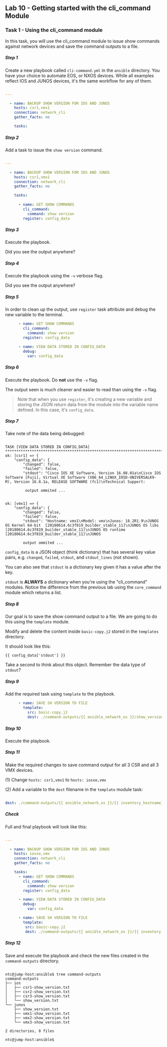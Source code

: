 ## Lab 10 - Getting started with the cli_command Module

### Task 1 - Using the cli_command module

In this task, you will use the cli_command module to issue show commands against network devices and save the command outputs to a file.

##### Step 1

Create a new playbook called `cli-command.yml` in the `ansible` directory.  You have your choice to automate EOS, or NXOS devices.  While all examples reflect IOS and JUNOS devices, it's the same workflow for any of them.

```yaml

---

  - name: BACKUP SHOW VERSION FOR IOS AND JUNOS
    hosts: csr1,vmx1
    connection: network_cli
    gather_facts: no

    tasks:

```

##### Step 2

Add a task to issue the `show version` command.

```yaml

---

  - name: BACKUP SHOW VERSION FOR IOS AND JUNOS
    hosts: csr1,vmx1
    connection: network_cli
    gather_facts: no

    tasks:
    
      - name: GET SHOW COMMANDS
        cli_command:
          command: show version
        register: config_data
```

##### Step 3

Execute the playbook.

Did you see the output anywhere?

##### Step 4

Execute the playbook using the `-v` verbose flag.

Did you see the output anywhere?

##### Step 5

In order to clean up the output, use `register` task attribute and debug the new variable to the terminal.

```yaml
      - name: GET SHOW COMMANDS
        cli_command:
          command: show version
        register: config_data

      - name: VIEW DATA STORED IN CONFIG_DATA
        debug:
          var: config_data
```

##### Step 6

Execute the playbook.  Do **not** use the `-v` flag.

The output seen is much cleaner and easier to read than using the `-v` flag.

> Note that when you use `register`, it's creating a new variable and storing the JSON return data from the module into the variable name defined.  In this case, it's `config_data`.

##### Step 7

Take note of the data being debugged:

```

TASK [VIEW DATA STORED IN CONFIG_DATA] *****************************************************************************************************************************************************
ok: [csr1] => {
    "config_data": {
        "changed": false,
        "failed": false,
        "stdout": "Cisco IOS XE Software, Version 16.08.01a\nCisco IOS Software [Fuji], Virtual XE Software (X86_64_LINUX_IOSD-UNIVERSALK9-M), Version 16.8.1a, RELEASE SOFTWARE (fc1)\nTechnical Support:
         
         output ommited ...
         
         
ok: [vmx1] => {
    "config_data": {
        "changed": false,
        "failed": false,
        "stdout": "Hostname: vmx1\nModel: vmx\nJunos: 18.2R1.9\nJUNOS OS Kernel 64-bit  [20180614.6c3f819_builder_stable_11]\nJUNOS OS libs [20180614.6c3f819_builder_stable_11]\nJUNOS OS runtime [20180614.6c3f819_builder_stable_11]\nJUNOS
        
        output ommited ...
```

`config_data` is a JSON object (think dictionary) that has several key value pairs, e.g. `changed`, `failed`, `stdout`, and `stdout_lines` (not shown).

You can also see that `stdout` is a dictionary key given it has a value after the key.  

`stdout` is **ALWAYS** a dictionary when you're using the "cli_command" modules.  Notice the difference from the previous lab using the `core_command` module which returns a list.

##### Step 8

Our goal is to save the show command output to a file.  We are going to do this using the `template` module.

Modify and delete the content inside `basic-copy.j2` stored in the `templates` directory.  

It should look like this:

```
{{ config_data['stdout'] }}
```

Take a second to think about this object.  Remember the data type of `stdout`?


##### Step 9

Add the required task using `template` to the playbook.

```yaml
      - name: SAVE SH VERSION TO FILE
        template:
          src: basic-copy.j2
          dest: ./command-outputs/{{ ansible_network_os }}/show_version.txt
```

##### Step 10

Execute the playbook.

##### Step 11

Make the required changes to save command output for all 3 CSR and all 3 VMX devices.

(1) Change `hosts: csr1,vmx1` to `hosts: iosxe,vmx`


(2) Add a variable to the `dest` filename in the `template` module task:

```yaml

dest: ./command-outputs/{{ ansible_network_os }}/{{ inventory_hostname}}-show_version.txt
```

##### Check

Full and final playbook will look like this:

```yaml

---

  - name: BACKUP SHOW VERSION FOR IOS AND JUNOS
    hosts: iosxe,vmx
    connection: network_cli
    gather_facts: no

    tasks:
      - name: GET SHOW COMMANDS
        cli_command:
          command: show version
        register: config_data

      - name: VIEW DATA STORED IN CONFIG_DATA
        debug:
          var: config_data

      - name: SAVE SH VERSION TO FILE
        template:
         src: basic-copy.j2
         dest: ./command-outputs/{{ ansible_network_os }}/{{ inventory_hostname}}-show_version.txt        
```

##### Step 12

Save and execute the playbook and check the new files created in the `command-outputs` directory. 

```commandline

ntc@jump-host:ansible$ tree command-outputs
command-outputs
├── ios
│   ├── csr1-show_version.txt
│   ├── csr2-show_version.txt
│   ├── csr3-show_version.txt
│   └── show_version.txt
└── junos
    ├── show_version.txt
    ├── vmx1-show_version.txt
    ├── vmx2-show_version.txt
    └── vmx3-show_version.txt

2 directories, 8 files

ntc@jump-host:ansible$
```

